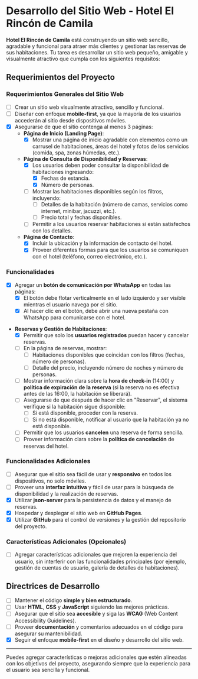 # Desarrollo del Sitio Web - Hotel El Rincón de Camila

**Hotel El Rincón de Camila** está construyendo un sitio web sencillo, agradable y funcional para atraer más clientes y gestionar las reservas de sus habitaciones. Tu tarea es desarrollar un sitio web pequeño, amigable y visualmente atractivo que cumpla con los siguientes requisitos:

## Requerimientos del Proyecto

### Requerimientos Generales del Sitio Web

- [ ] Crear un sitio web visualmente atractivo, sencillo y funcional.
- [ ] Diseñar con enfoque **mobile-first**, ya que la mayoría de los usuarios accederán al sitio desde dispositivos móviles.
- [X] Asegurarse de que el sitio contenga al menos 3 páginas:
  - **Página de Inicio (Landing Page)**:
    - [X] Mostrar una página de inicio agradable con elementos como un carrusel de habitaciones, áreas del hotel y fotos de los servicios (comida, spa, zonas húmedas, etc.).
  - **Página de Consulta de Disponibilidad y Reservas**:
    - [X] Los usuarios deben poder consultar la disponibilidad de habitaciones ingresando:
      - [X] Fechas de estancia.
      - [X] Número de personas.
    - [ ] Mostrar las habitaciones disponibles según los filtros, incluyendo:
      - [ ] Detalles de la habitación (número de camas, servicios como internet, minibar, jacuzzi, etc.).
      - [ ] Precio total y fechas disponibles.
    - [ ] Permitir a los usuarios reservar habitaciones si están satisfechos con los detalles.
  - **Página de Contacto**:
    - [X] Incluir la ubicación y la información de contacto del hotel.
    - [X] Proveer diferentes formas para que los usuarios se comuniquen con el hotel (teléfono, correo electrónico, etc.).

### Funcionalidades

- [X] Agregar un **botón de comunicación por WhatsApp** en todas las páginas:
  - [X] El botón debe flotar verticalmente en el lado izquierdo y ser visible mientras el usuario navega por el sitio.
  - [X] Al hacer clic en el botón, debe abrir una nueva pestaña con WhatsApp para comunicarse con el hotel.

- **Reservas y Gestión de Habitaciones**:
  - [X] Permitir que solo los **usuarios registrados** puedan hacer y cancelar reservas.
  - [ ] En la página de reservas, mostrar:
    - [ ] Habitaciones disponibles que coincidan con los filtros (fechas, número de personas).
    - [ ] Detalle del precio, incluyendo número de noches y número de personas.
  - [ ] Mostrar información clara sobre la **hora de check-in** (14:00) y **política de expiración de la reserva** (si la reserva no es efectiva antes de las 16:00, la habitación se liberará).
  - [ ] Asegurarse de que después de hacer clic en "Reservar", el sistema verifique si la habitación sigue disponible:
    - [ ] Si está disponible, proceder con la reserva.
    - [ ] Si no está disponible, notificar al usuario que la habitación ya no está disponible.
  - [ ] Permitir que los usuarios **cancelen** una reserva de forma sencilla.
  - [ ] Proveer información clara sobre la **política de cancelación** de reservas del hotel.

### Funcionalidades Adicionales

- [ ] Asegurar que el sitio sea fácil de usar y **responsivo** en todos los dispositivos, no solo móviles.
- [ ] Proveer una **interfaz intuitiva** y fácil de usar para la búsqueda de disponibilidad y la realización de reservas.
- [X] Utilizar **json-server** para la persistencia de datos y el manejo de reservas.
- [X] Hospedar y desplegar el sitio web en **GitHub Pages**.
- [X] Utilizar **GitHub** para el control de versiones y la gestión del repositorio del proyecto.

### Características Adicionales (Opcionales)

- [ ] Agregar características adicionales que mejoren la experiencia del usuario, sin interferir con las funcionalidades principales (por ejemplo, gestión de cuentas de usuario, galería de detalles de habitaciones).

## Directrices de Desarrollo

- [ ] Mantener el código **simple y bien estructurado**.
- [ ] Usar **HTML**, **CSS** y **JavaScript** siguiendo las mejores prácticas.
- [ ] Asegurar que el sitio sea **accesible** y siga las **WCAG** (Web Content Accessibility Guidelines).
- [ ] Proveer **documentación** y comentarios adecuados en el código para asegurar su mantenibilidad.
- [X] Seguir el enfoque **mobile-first** en el diseño y desarrollo del sitio web.

---

Puedes agregar características o mejoras adicionales que estén alineadas con los objetivos del proyecto, asegurando siempre que la experiencia para el usuario sea sencilla y funcional.
